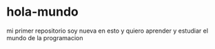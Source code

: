 # hola-mundo
mi primer repositorio
soy nueva en esto y quiero aprender y estudiar el mundo de la programacion 
